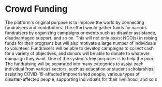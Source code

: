 # Crowd Funding
The platform's original purpose is to improve the world by connecting fundraisers and contributors. The effort would gather funds for various fundraisers by organizing campaigns or events such as disaster assistance, disadvantaged support, and so on. This will not only assist NGO(s) in raising funds for their programs but will also motivate a large number of individuals to volunteer. Fundraisers will be able to develop campaigns to collect cash for a variety of objectives, and donors will be able to donate to whatever campaign they want. One of the system's key purposes is to help the poor. The fundraising will be separated into many categories to assist each individual from various sectors, such as education or student scholarships, assisting COVID-19-affected impoverished people, various types of disaster-affected people, supporting individuals for their livelihood, and so o
